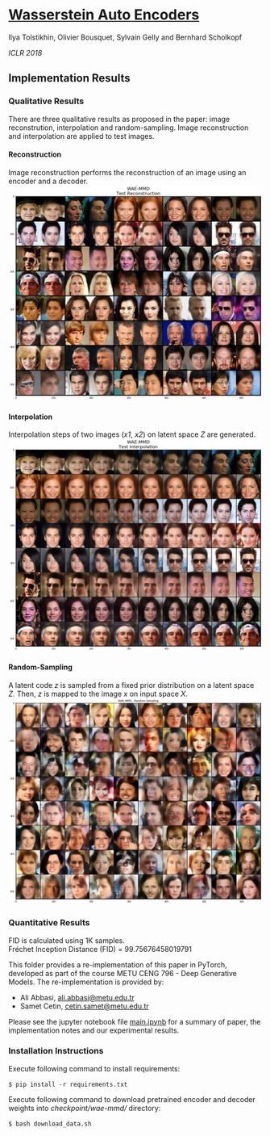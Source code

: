 # [Wasserstein Auto Encoders](https://arxiv.org/pdf/1711.01558v4.pdf)

Ilya Tolstikhin, Olivier Bousquet, Sylvain Gelly and Bernhard Scholkopf

*ICLR 2018*

## Implementation Results
### Qualitative Results
There are three qualitative results as proposed in the paper: image reconstrution, interpolation and random-sampling. Image reconstruction and interpolation are applied to test images.  

#### Reconstruction
Image reconstruction performs the reconstruction of an image using an encoder and a decoder.
![Alt text](image/this_implementation_results/test-reconstruction.png?raw=true)

#### Interpolation
Interpolation steps of two images (*x1*, *x2*) on latent space *Z* are generated.
![Alt text](image/this_implementation_results/test-interpolation.png?raw=true)

#### Random-Sampling
A latent code *z* is sampled from a fixed prior distribution on a latent space *Z*. Then, *z* is mapped to the image *x* on input space *X*.
![Alt text](image/this_implementation_results/random-sampling.png?raw=true)

### Quantitative Results
FID is calculated using 1K samples.  
Fréchet Inception Distance (FID) =  99.75676458019791


This folder provides a re-implementation of this paper in PyTorch, developed as part of the course METU CENG 796 - Deep Generative Models. The re-implementation is provided by:

* Ali Abbasi, ali.abbasi@metu.edu.tr
* Samet Cetin, cetin.samet@metu.edu.tr


Please see the jupyter notebook file [main.ipynb](main.ipynb) for a summary of paper, the implementation notes and our experimental results.

### Installation Instructions 
Execute following command to install requirements:
```
$ pip install -r requirements.txt
```
Execute following command to download pretrained encoder and decoder weights into *checkpoint/wae-mmd/* directory:
```
$ bash download_data.sh
```


